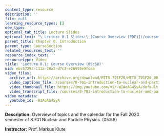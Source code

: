 ```yaml
---
content_type: resource
description: ''
file: null
learning_resource_types: []
ocw_type: ''
optional_tab_title: Lecture Slides
optional_text: "\_Lecture 0.1 Slides:\_[Course Overview (PDF)](/courses/8-701-introduction-to-nuclear-and-particle-physics-fall-2020/resources/mit8_701f20_lec0-1)"
parent_title: Chapter 0. Introduction
parent_type: CourseSection
related_resources_text: ''
resource_index_text: ''
resourcetype: Video
title: 'Lecture 0.1: Course Overview (05:58)'
uid: ebc67293-111a-20a2-d7c3-e26998e9fcea
video_files:
  archive_url: https://archive.org/download/MIT8.701F20/MIT8_701F20_00-01_CourseOverview_300k.mp4
  video_captions_file: /courses/8-701-introduction-to-nuclear-and-particle-physics-fall-2020/96c84d556c0a57d7be8ea8405ddcdec8_-WIAoAG4SyA.vtt
  video_thumbnail_file: https://img.youtube.com/vi/-WIAoAG4SyA/default.jpg
  video_transcript_file: /courses/8-701-introduction-to-nuclear-and-particle-physics-fall-2020/b2e9299f1bb93e92f0e539b06c50c119_-WIAoAG4SyA.pdf
video_metadata:
  youtube_id: -WIAoAG4SyA
---
```


**Description:** Overview of topics and the calendar for the Fall 2020 semester of 8.701 Nuclear and Particle Physics. (05:58)

**Instructor:** Prof. Markus Klute